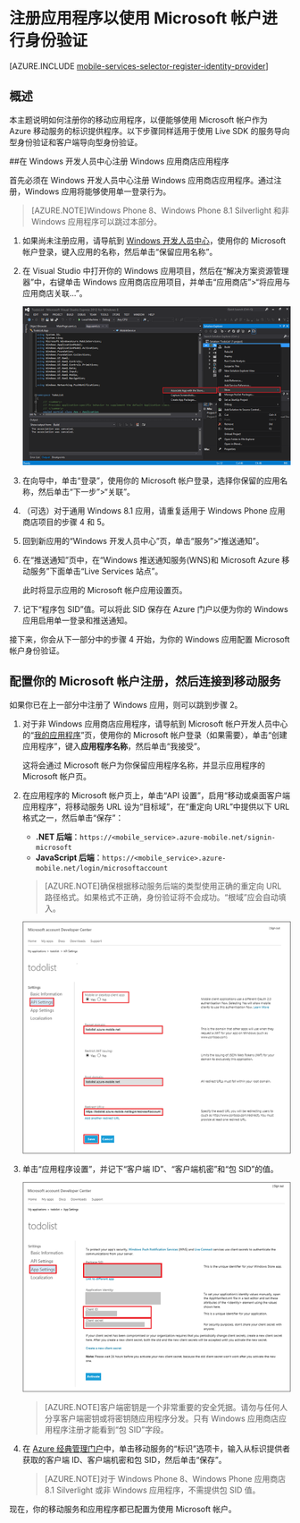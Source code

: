 <properties 
	pageTitle="注册以进行 Microsoft 身份验证 | Microsoft Azure" 
	description="了解如何在 Azure 移动服务应用程序中注册以进行 Microsoft 身份验证。" 
	authors="ggailey777" 
	services="mobile-services" 
	documentationCenter="Mobile" 
	manager="dwrede" 
	editor=""/>

<tags 
	ms.service="mobile-services" 
	ms.workload="mobile" 
	ms.tgt_pltfrm="NA" 
	ms.devlang="multiple" 
	ms.topic="article" 
	ms.date="07/21/2016" 
	wacn.date="09/26/2016" 
	ms.author="glenga"/>

# 注册应用程序以使用 Microsoft 帐户进行身份验证

[AZURE.INCLUDE [mobile-services-selector-register-identity-provider](../../includes/mobile-services-selector-register-identity-provider.md)]

## 概述 

本主题说明如何注册你的移动应用程序，以便能够使用 Microsoft 帐户作为 Azure 移动服务的标识提供程序。以下步骤同样适用于使用 Live SDK 的服务导向型身份验证和客户端导向型身份验证。

##在 Windows 开发人员中心注册 Windows 应用商店应用程序

首先必须在 Windows 开发人员中心注册 Windows 应用商店应用程序。通过注册，Windows 应用将能够使用单一登录行为。

>[AZURE.NOTE]Windows Phone 8、Windows Phone 8.1 Silverlight 和非 Windows 应用程序可以跳过本部分。

1. 如果尚未注册应用，请导航到 [Windows 开发人员中心](https://dev.windows.com/dashboard/Application/New)，使用你的 Microsoft 帐户登录，键入应用的名称，然后单击“保留应用名称”。
 
3. 在 Visual Studio 中打开你的 Windows 应用项目，然后在“解决方案资源管理器”中，右键单击 Windows 应用商店应用项目，并单击“应用商店”>“将应用与应用商店关联...”。

  	![](./media/mobile-services-how-to-register-microsoft-authentication/mobile-services-store-association.png)

5. 在向导中，单击“登录”，使用你的 Microsoft 帐户登录，选择你保留的应用名称，然后单击“下一步”>“关联”。

6. （可选）对于通用 Windows 8.1 应用，请重复适用于 Windows Phone 应用商店项目的步骤 4 和 5。

6. 回到新应用的“Windows 开发人员中心”页，单击“服务”>“推送通知”。

7. 在“推送通知”页中，在“Windows 推送通知服务(WNS)和 Microsoft Azure 移动服务”下面单击“Live Services 站点”。
 
	此时将显示应用的 Microsoft 帐户应用设置页。

8. 记下“程序包 SID”值。可以将此 SID 保存在 Azure 门户以便为你的 Windows 应用启用单一登录和推送通知。

接下来，你会从下一部分中的步骤 4 开始，为你的 Windows 应用配置 Microsoft 帐户身份验证。

## 配置你的 Microsoft 帐户注册，然后连接到移动服务

如果你已在上一部分中注册了 Windows 应用，则可以跳到步骤 2。

1. 对于非 Windows 应用商店应用程序，请导航到 Microsoft 帐户开发人员中心的“[我的应用程序](http://go.microsoft.com/fwlink/p/?LinkId=262039)”页，使用你的 Microsoft 帐户登录（如果需要），单击“创建应用程序”，键入**应用程序名称**，然后单击“我接受”。

   	这将会通过 Microsoft 帐户为你保留应用程序名称，并显示应用程序的 Microsoft 帐户页。

2. 在应用程序的 Microsoft 帐户页上，单击“API 设置”，启用“移动或桌面客户端应用程序”，将移动服务 URL 设为“目标域”，在“重定向 URL”中提供以下 URL 格式之一，然后单击“保存”：

	+ **.NET 后端**：`https://<mobile_service>.azure-mobile.net/signin-microsoft`
	+ **JavaScript 后端**：`https://<mobile_service>.azure-mobile.net/login/microsoftaccount` 

	 >[AZURE.NOTE]确保根据移动服务后端的类型使用正确的重定向 URL 路径格式。如果格式不正确，身份验证将不会成功。“根域”应会自动填入。

    ![Microsoft 帐户 API 设置](./media/mobile-services-how-to-register-microsoft-authentication/mobile-services-win8-app-push-auth-2.png)


4. 单击“应用程序设置”，并记下“客户端 ID”、“客户端机密”和“包 SID”的值。
	
   	![Microsoft 帐户应用程序设置](./media/mobile-services-how-to-register-microsoft-authentication/mobile-services-win8-app-push-auth.png)

    > [AZURE.NOTE]客户端密钥是一个非常重要的安全凭据。请勿与任何人分享客户端密钥或将密钥随应用程序分发。只有 Windows 应用商店应用程序注册才能看到“包 SID”字段。

4. 在 [Azure 经典管理门户]中，单击移动服务的“标识”选项卡，输入从标识提供者获取的客户端 ID、客户端机密和包 SID，然后单击“保存”。

	>[AZURE.NOTE]对于 Windows Phone 8、Windows Phone 应用商店 8.1 Silverlight 或非 Windows 应用程序，不需提供包 SID 值。
	
现在，你的移动服务和应用程序都已配置为使用 Microsoft 帐户。

<!-- Anchors. -->

<!-- Images. -->

<!-- URLs. -->

[Submit an app page]: http://go.microsoft.com/fwlink/p/?LinkID=266582
[My Applications]: http://go.microsoft.com/fwlink/p/?LinkId=262039

[Azure 经典管理门户]: https://manage.windowsazure.cn/

<!---HONumber=Mooncake_0118_2016-->